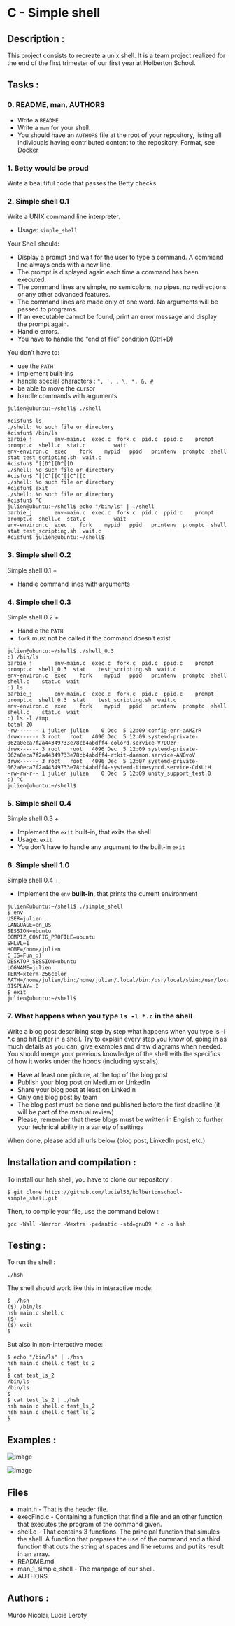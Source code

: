 # C - Simple shell

## Description :
This project consists to recreate a unix shell. It is a team project realized for the end of the first trimester of our first year at Holberton School.


## Tasks :

### 0. README, man, AUTHORS

* Write a `README`
* Write a `man` for your shell.
* You should have an `AUTHORS` file at the root of your repository, listing all individuals having contributed content to the repository. Format, see Docker


 ### 1. Betty would be proud
 Write a beautiful code that passes the Betty checks


 ### 2. Simple shell 0.1

 Write a UNIX command line interpreter.

  * Usage: `simple_shell`

Your Shell should:

   * Display a prompt and wait for the user to type a command. A command line always ends with a new line.
   * The prompt is displayed again each time a command has been executed.
   * The command lines are simple, no semicolons, no pipes, no redirections or any other advanced features.
   * The command lines are made only of one word. No arguments will be passed to programs.
   * If an executable cannot be found, print an error message and display the prompt again.
   * Handle errors.
   * You have to handle the “end of file” condition (Ctrl+D)

You don’t have to:

   * use the `PATH`
   * implement built-ins
   * handle special characters : `", ', , \, *, &, #`
   * be able to move the cursor
   * handle commands with arguments

    julien@ubuntu:~/shell$ ./shell

    #cisfun$ ls
    ./shell: No such file or directory
    #cisfun$ /bin/ls
    barbie_j       env-main.c  exec.c  fork.c  pid.c  ppid.c    prompt   prompt.c  shell.c  stat.c         wait
    env-environ.c  exec    fork    mypid   ppid   printenv  promptc  shell     stat test_scripting.sh  wait.c
    #cisfun$ ^[[D^[[D^[[D
    ./shell: No such file or directory
    #cisfun$ ^[[C^[[C^[[C^[[C
    ./shell: No such file or directory
    #cisfun$ exit
    ./shell: No such file or directory
    #cisfun$ ^C
    julien@ubuntu:~/shell$ echo "/bin/ls" | ./shell
    barbie_j       env-main.c  exec.c  fork.c  pid.c  ppid.c    prompt   prompt.c  shell.c  stat.c         wait
    env-environ.c  exec    fork    mypid   ppid   printenv  promptc  shell     stat test_scripting.sh  wait.c
    #cisfun$ julien@ubuntu:~/shell$


 ### 3. Simple shell 0.2

 Simple shell 0.1 +

  * Handle command lines with arguments



 ### 4. Simple shell 0.3

 Simple shell 0.2 +

   * Handle the `PATH`
   * `fork` must not be called if the command doesn’t exist

    julien@ubuntu:~/shell$ ./shell_0.3
    :) /bin/ls
    barbie_j       env-main.c  exec.c  fork.c  pid.c  ppid.c    prompt   prompt.c  shell_0.3  stat    test_scripting.sh  wait.c
    env-environ.c  exec    fork    mypid   ppid   printenv  promptc  shell     shell.c    stat.c  wait
    :) ls
    barbie_j       env-main.c  exec.c  fork.c  pid.c  ppid.c    prompt   prompt.c  shell_0.3  stat    test_scripting.sh  wait.c
    env-environ.c  exec    fork    mypid   ppid   printenv  promptc  shell     shell.c    stat.c  wait
    :) ls -l /tmp
    total 20
    -rw------- 1 julien julien    0 Dec  5 12:09 config-err-aAMZrR
    drwx------ 3 root   root   4096 Dec  5 12:09 systemd-private-062a0eca7f2a44349733e78cb4abdff4-colord.service-V7DUzr
    drwx------ 3 root   root   4096 Dec  5 12:09 systemd-private-062a0eca7f2a44349733e78cb4abdff4-rtkit-daemon.service-ANGvoV
    drwx------ 3 root   root   4096 Dec  5 12:07 systemd-private-062a0eca7f2a44349733e78cb4abdff4-systemd-timesyncd.service-CdXUtH
    -rw-rw-r-- 1 julien julien    0 Dec  5 12:09 unity_support_test.0
    :) ^C
    julien@ubuntu:~/shell$


 ### 5. Simple shell 0.4

 Simple shell 0.3 +

 * Implement the `exit` built-in, that exits the shell
 * Usage: `exit`
 * You don’t have to handle any argument to the built-in `exit`


 ### 6. Simple shell 1.0

 Simple shell 0.4 +

   * Implement the `env` __built-in__, that prints the current environment

    julien@ubuntu:~/shell$ ./simple_shell
    $ env
    USER=julien
    LANGUAGE=en_US
    SESSION=ubuntu
    COMPIZ_CONFIG_PROFILE=ubuntu
    SHLVL=1
    HOME=/home/julien
    C_IS=Fun_:)
    DESKTOP_SESSION=ubuntu
    LOGNAME=julien
    TERM=xterm-256color
    PATH=/home/julien/bin:/home/julien/.local/bin:/usr/local/sbin:/usr/local/bin:/usr/sbin:/usr/bin:/sbin:/bin:/usr/games:/usr/local/games:/snap/bin
    DISPLAY=:0
    $ exit
    julien@ubuntu:~/shell$


 ### 7. What happens when you type `ls -l *.c` in the shell

 Write a blog post describing step by step what happens when you type ls -l *.c and hit Enter in a shell. Try to explain every step you know of, going in as much details as you can, give examples and draw diagrams when needed. You should merge your previous knowledge of the shell with the specifics of how it works under the hoods (including syscalls).

  * Have at least one picture, at the top of the blog post
  * Publish your blog post on Medium or LinkedIn
  * Share your blog post at least on LinkedIn
  * Only one blog post by team
  * The blog post must be done and published before the first deadline (it will be part of the manual review)
  * Please, remember that these blogs must be written in English to further your technical ability in a variety of settings

When done, please add all urls below (blog post, LinkedIn post, etc.)


## Installation and compilation :

To install our hsh shell, you have to clone our repository :

    $ git clone https://github.com/luciel53/holbertonschool-simple_shell.git

 Then, to compile your file, use the command below :

 `gcc -Wall -Werror -Wextra -pedantic -std=gnu89 *.c -o hsh`


 ## Testing :

To run the shell :

`./hsh`

 The shell should work like this in interactive mode:

    $ ./hsh
    ($) /bin/ls
    hsh main.c shell.c
    ($)
    ($) exit
    $

But also in non-interactive mode:

    $ echo "/bin/ls" | ./hsh
    hsh main.c shell.c test_ls_2
    $
    $ cat test_ls_2
    /bin/ls
    /bin/ls
    $
    $ cat test_ls_2 | ./hsh
    hsh main.c shell.c test_ls_2
    hsh main.c shell.c test_ls_2
    $


## Examples :

![Image](https://zupimages.net/up/22/30/f7cz.png)

![Image](https://zupimages.net/up/22/30/w44s.png)


## Files

* main.h - That is the header file.
* execFind.c - Containing a function that find a file and an other function that executes the program of the command given.
* shell.c - That contains 3 functions. The principal function that simules the shell. A function that prepares the use of the command and
a third function that cuts the string at spaces and line returns and put its result in an array.
* README.md
* man_1_simple_shell - The manpage of our shell.
* AUTHORS


## Authors :

Murdo Nicolai, Lucie Leroty


